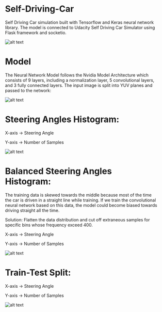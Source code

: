 # Self-Driving-Car
Self Driving Car simulation built with Tensorflow and Keras neural network library.
The model is connected to Udacity Self Driving Car Simulator using Flask framework and socketio.



![alt text](https://i.imgur.com/cWUbB2i.png)


# Model
The Neural Network Model follows the Nvidia Model Architecture which consists of 9 layers, including a normalization layer, 5 convolutional layers, and 3 fully connected layers. The input image is split into YUV planes and passed to the network:



![alt text](https://i.imgur.com/2KHVCd2.png)





# Steering Angles Histogram:
X-axis -> Steering Angle

Y-axis -> Number of Samples

![alt text](https://i.imgur.com/uOXkYDi.png)

# Balanced Steering Angles Histogram:
The training data is skewed towards the middle because most of the time the car is driven in a straight line while training.
If we train the convolutional neural network based on this data, the model could become biased towards driving straight all the time.

Solution: Flatten the data distribution and cut off extraneous samples for specific bins whose frequency exceed 400.

X-axis -> Steering Angle

Y-axis -> Number of Samples

![alt text](https://i.imgur.com/zDSQNv5.png)

# Train-Test Split:
X-axis -> Steering Angle

Y-axis -> Number of Samples

![alt text](https://i.imgur.com/7DzRBjc.png)
